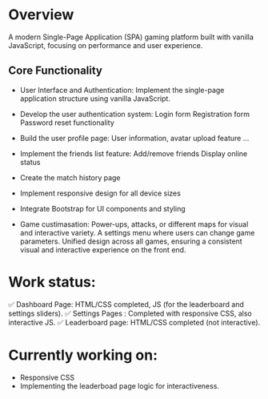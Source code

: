 # Overview
A modern Single-Page Application (SPA) gaming platform built with vanilla JavaScript, focusing on performance and user experience.

## Core Functionality
- User Interface and Authentication:
    Implement the single-page application structure using vanilla JavaScript.
  
- Develop the user authentication system:
    Login form
    Registration form
    Password reset functionality
  
- Build the user profile page:
  User information,  avatar upload feature ...


- Implement the friends list feature:
  Add/remove friends
  Display online status

- Create the match history page
  
- Implement responsive design for all device sizes
- Integrate Bootstrap for UI components and styling
  
- Game custimasation: 
    Power-ups, attacks, or different maps for visual and interactive variety.
    A settings menu where users can change game parameters.
    Unified design across all games, ensuring a consistent visual and interactive experience on the front end.

# Work status:
✅ Dashboard Page: HTML/CSS completed, JS (for the leaderboard and settings sliders).
✅ Settings Pages : Completed with responsive CSS, also interactive JS.
✅ Leaderboard page: HTML/CSS completed (not interactive).

# Currently working on:
 - Responsive CSS
 - Implementing the leaderboad page logic for interactiveness. 
